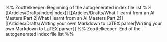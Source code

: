%% Zoottelkeeper: Beginning of the autogenerated index file list  %%
 [[Articles/Drafts/index|index]]
 [[Articles/Drafts/What I learnt from an AI Masters Part 2|What I learnt from an AI Masters Part 2]]
 [[Articles/Drafts/Writing your own Markdown to LaTEX parser|Writing your own Markdown to LaTEX parser]]
%% Zoottelkeeper: End of the autogenerated index file list  %%

